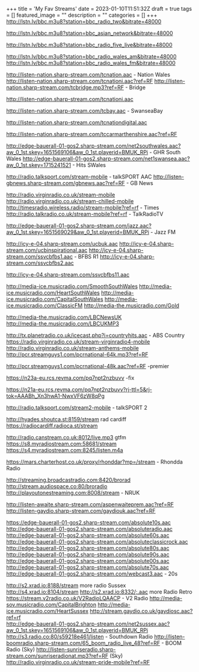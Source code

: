 +++
title = 'My Fav Streams'
date = 2023-01-10T11:51:32Z
draft = true
tags = []
featured_image = ""
description = ""
categories = []
+++
http://lstn.lv/bbc.m3u8?station=bbc_radio_two&bitrate=48000

http://lstn.lv/bbc.m3u8?station=bbc_asian_network&bitrate=48000

http://lstn.lv/bbc.m3u8?station=bbc_radio_five_live&bitrate=48000

http://lstn.lv/bbc.m3u8?station=bbc_radio_wales_am&bitrate=48000
http://lstn.lv/bbc.m3u8?station=bbc_radio_wales_fm&bitrate=48000

http://listen-nation.sharp-stream.com/tcnation.aac - Nation Wales
http://listen-nation.sharp-stream.com/tcnationi.aac?ref=RF
http://listen-nation.sharp-stream.com/tcbridge.mp3?ref=RF - Bridge

http://listen-nation.sharp-stream.com/tcnationi.aac

http://listen-nation.sharp-stream.com/tcbay.aac - SwanseaBay

http://listen-nation.sharp-stream.com/tcnationdigital.aac

http://listen-nation.sharp-stream.com/tccarmarthenshire.aac?ref=RF

http://edge-bauerall-01-gos2.sharp-stream.com/net2southwales.aac?aw_0_1st.skey=1651569106&aw_0_1st.playerid=BMUK_RPi - GHR South Wales
http://edge-bauerall-01-gos2.sharp-stream.com/net1swansea.aac?aw_0_1st.skey=1715241521 - Hits SWales

http://radio.talksport.com/stream-mobile - talkSPORT AAC
http://listen-gbnews.sharp-stream.com/gbnews.aac?ref=RF - GB News

http://radio.virginradio.co.uk/stream-mobile
http://radio.virginradio.co.uk/stream-chilled-mobile
http://timesradio.wireless.radio/stream-mobile?ref=rf - Times
http://radio.talkradio.co.uk/stream-mobile?ref=rf - TalkRadioTV

http://edge-bauerall-01-gos2.sharp-stream.com/jazz.aac?aw_0_1st.skey=1651569029&aw_0_1st.playerid=BMUK_RPi - Jazz FM

http://icy-e-04.sharp-stream.com/ucbuk.aac
http://icy-e-04.sharp-stream.com/ucbinspirational.aac
http://icy-e-04.sharp-stream.com/ssvcbfbs1.aac  - BFBS R1
http://icy-e-04.sharp-stream.com/ssvcbfbs2.aac

http://icy-e-04.sharp-stream.com/ssvcbfbs11.aac

http://media-ice.musicradio.com/SmoothSouthWales
http://media-ice.musicradio.com/HeartSouthWales
http://media-ice.musicradio.com/CapitalSouthWales
http://media-ice.musicradio.com/ClassicFM
http://media-the.musicradio.com/Gold  

http://media-the.musicradio.com/LBCNewsUK  
http://media-the.musicradio.com/LBCUKMP3

http://tx.planetradio.co.uk/icecast.php?i=countryhits.aac - ABS Country
https://radio.virginradio.co.uk/stream-virginradio4-mobile
http://radio.virginradio.co.uk/stream-anthems-mobile
http://pcr.streamguys1.com/pcrnational-64k.mp3?ref=RF

http://pcr.streamguys1.com/pcrnational-48k.aac?ref=RF -premier

https://n23a-eu.rcs.revma.com/pq7npt2nzbuvv -fix

https://n21a-eu.rcs.revma.com/pq7npt2nzbuvv?rj-ttl=5&rj-tok=AAABh_Xn3hwA1-NwxVF6zW8qPg

http://radio.talksport.com/stream2-mobile - talkSPORT 2  

http://hyades.shoutca.st:8159/stream rad cardiff
https://radiocardiff.radioca.st/stream

http://radio.canstream.co.uk:8012/live.mp3 gtfm
https://s8.myradiostream.com:58681/stream
https://s4.myradiostream.com:8245/listen.m4a

https://mars.charterhost.co.uk/proxy/rhonddar?mp=/stream - Rhondda Radio

http://streaming.broadcastradio.com:8420/brorad
http://stream.audiospace.co:80/broradio
http://playoutonestreaming.com:8008/stream - NRUK

http://listen-awaite.sharp-stream.com/aspenwaiteprem.aac?ref=RF
http://listen-gaydio.sharp-stream.com/gaydiouk.aac?ref=RF

https://edge-bauerall-01-gos2.sharp-stream.com/absolute10s.aac
http://edge-bauerall-01-gos2.sharp-stream.com/absoluteradio.aac
http://edge-bauerall-01-gos2.sharp-stream.com/absolute60s.aac
http://edge-bauerall-01-gos2.sharp-stream.com/absoluteclassicrock.aac
http://edge-bauerall-01-gos2.sharp-stream.com/absolute80s.aac
http://edge-bauerall-01-gos2.sharp-stream.com/absolute90s.aac
http://edge-bauerall-01-gos2.sharp-stream.com/absolute00s.aac
http://edge-bauerall-01-gos2.sharp-stream.com/absolute70s.aac
http://edge-bauerall-01-gos2.sharp-stream.com/webcast3.aac - 20s

http://s2.xrad.io:8188/stream more radio Sussex
http://s4.xrad.io:8104/stream
http://s2.xrad.io:8332/;.aac more Radio Retro
https://stream.v2radio.co.uk/V2RadioLQAACP - V2 Radio
http://media-sov.musicradio.com/CapitalBrighton
http://media-ice.musicradio.com/HeartSussex
http://stream.gaydio.co.uk/gaydiosc.aac?ref=rf  
http://edge-bauerall-01-gos2.sharp-stream.com/net2sussex.aac?aw_0_1st.skey=1651569106&aw_0_1st.playerid=BMUK_RPi
http://s3.radio.co:80/s59218e461/listen - Southdown Radio
http://listen-boomradio.sharp-stream.com/65_boom_radio_live_48?ref=RF - BOOM Radio (Sky)
http://listen-sunriseradio.sharp-stream.com/sunriseradionat.mp3?ref=RF (Sky)
http://radio.virginradio.co.uk/stream-pride-mobile?ref=RF
